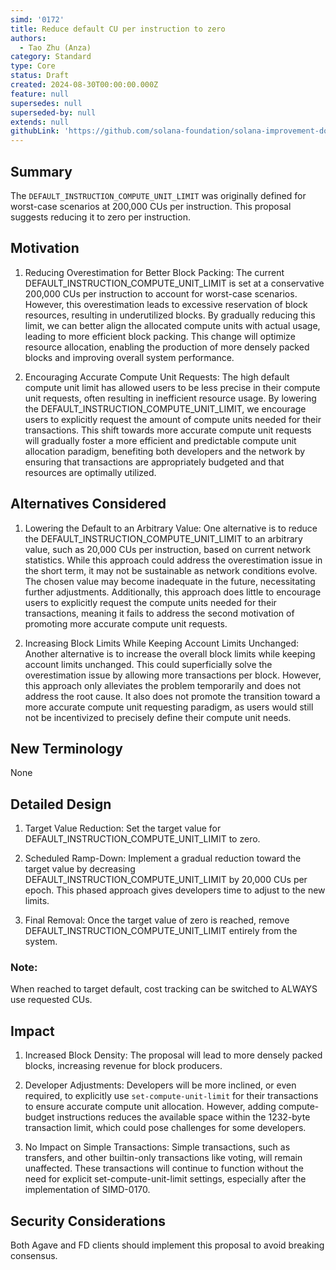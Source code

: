 ```yaml
---
simd: '0172'
title: Reduce default CU per instruction to zero
authors:
  - Tao Zhu (Anza)
category: Standard
type: Core
status: Draft
created: 2024-08-30T00:00:00.000Z
feature: null
supersedes: null
superseded-by: null
extends: null
githubLink: 'https://github.com/solana-foundation/solana-improvement-documents/pull/172'
---
```


## Summary

The `DEFAULT_INSTRUCTION_COMPUTE_UNIT_LIMIT` was originally defined for
worst-case scenarios at 200,000 CUs per instruction. This proposal suggests
reducing it to zero per instruction.

## Motivation

1. Reducing Overestimation for Better Block Packing:
The current DEFAULT_INSTRUCTION_COMPUTE_UNIT_LIMIT is set at a conservative
200,000 CUs per instruction to account for worst-case scenarios. However, this
overestimation leads to excessive reservation of block resources, resulting in
underutilized blocks. By gradually reducing this limit, we can better align the
allocated compute units with actual usage, leading to more efficient block
packing. This change will optimize resource allocation, enabling the production
of more densely packed blocks and improving overall system performance.

2. Encouraging Accurate Compute Unit Requests:
The high default compute unit limit has allowed users to be less precise in
their compute unit requests, often resulting in inefficient resource usage.
By lowering the DEFAULT_INSTRUCTION_COMPUTE_UNIT_LIMIT, we encourage users to
explicitly request the amount of compute units needed for their transactions.
This shift towards more accurate compute unit requests will gradually foster a
more efficient and predictable compute unit allocation paradigm, benefiting
both developers and the network by ensuring that transactions are appropriately
budgeted and that resources are optimally utilized.

## Alternatives Considered

1. Lowering the Default to an Arbitrary Value:
One alternative is to reduce the DEFAULT_INSTRUCTION_COMPUTE_UNIT_LIMIT to an
arbitrary value, such as 20,000 CUs per instruction, based on current network
statistics. While this approach could address the overestimation issue in the
short term, it may not be sustainable as network conditions evolve. The chosen
value may become inadequate in the future, necessitating further adjustments.
Additionally, this approach does little to encourage users to explicitly
request the compute units needed for their transactions, meaning it fails to
address the second motivation of promoting more accurate compute unit requests.

2. Increasing Block Limits While Keeping Account Limits Unchanged:
Another alternative is to increase the overall block limits while keeping
account limits unchanged. This could superficially solve the overestimation
issue by allowing more transactions per block. However, this approach only
alleviates the problem temporarily and does not address the root cause. It also
does not promote the transition toward a more accurate compute unit requesting
paradigm, as users would still not be incentivized to precisely define their
compute unit needs.

## New Terminology

None

## Detailed Design

1. Target Value Reduction:
Set the target value for DEFAULT_INSTRUCTION_COMPUTE_UNIT_LIMIT to zero.

2. Scheduled Ramp-Down:
Implement a gradual reduction toward the target value by decreasing
DEFAULT_INSTRUCTION_COMPUTE_UNIT_LIMIT by 20,000 CUs per epoch. This phased
approach gives developers time to adjust to the new limits.

3. Final Removal:
Once the target value of zero is reached, remove
DEFAULT_INSTRUCTION_COMPUTE_UNIT_LIMIT entirely from the system.


### Note:

When reached to target default, cost tracking can be switched to ALWAYS use
requested CUs.

## Impact

1. Increased Block Density:
The proposal will lead to more densely packed blocks, increasing revenue for
block producers.

2. Developer Adjustments:
Developers will be more inclined, or even required, to explicitly use
`set-compute-unit-limit` for their transactions to ensure accurate compute unit
allocation. However, adding compute-budget instructions reduces the available
space within the 1232-byte transaction limit, which could pose challenges for
some developers.

3. No Impact on Simple Transactions:
Simple transactions, such as transfers, and other builtin-only transactions
like voting, will remain unaffected. These transactions will continue to
function without the need for explicit set-compute-unit-limit settings,
especially after the implementation of SIMD-0170.

## Security Considerations

Both Agave and FD clients should implement this proposal to avoid breaking
consensus.


